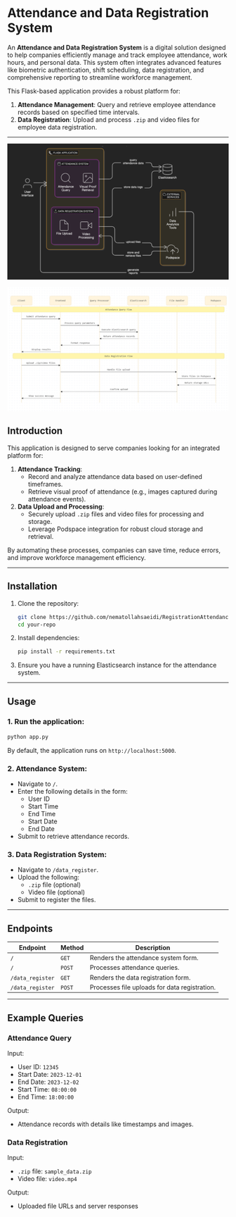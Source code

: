
# Attendance and Data Registration System 

An **Attendance and Data Registration System** is a digital solution designed to help companies efficiently manage and track employee attendance, work hours, and personal data. This system often integrates advanced features like biometric authentication, shift scheduling, data registration, and comprehensive reporting to streamline workforce management.  

This Flask-based application provides a robust platform for:  
1. **Attendance Management**: Query and retrieve employee attendance records based on specified time intervals.  
2. **Data Registration**: Upload and process `.zip` and video files for employee data registration.  

---

![diagram_image1](https://github.com/nematollahsaeidi/RegistrationAttendanceSystem/blob/main/diagram_image1.png)

![diagram_image2](https://github.com/nematollahsaeidi/RegistrationAttendanceSystem/blob/main/diagram_image2.PNG)

## Introduction  
This application is designed to serve companies looking for an integrated platform for:  
1. **Attendance Tracking**:  
   - Record and analyze attendance data based on user-defined timeframes.  
   - Retrieve visual proof of attendance (e.g., images captured during attendance events).  
2. **Data Upload and Processing**:  
   - Securely upload `.zip` files and video files for processing and storage.  
   - Leverage Podspace integration for robust cloud storage and retrieval.  

By automating these processes, companies can save time, reduce errors, and improve workforce management efficiency.  

---

## Installation  
1. Clone the repository:  
   ```bash  
   git clone https://github.com/nematollahsaeidi/RegistrationAttendanceSystem.git
   cd your-repo  
   ```  

2. Install dependencies:  
   ```bash  
   pip install -r requirements.txt  
   ```  

3. Ensure you have a running Elasticsearch instance for the attendance system.  

---

## Usage  

### 1. **Run the application:**  
   ```bash  
   python app.py  
   ```  
   By default, the application runs on `http://localhost:5000`.  

### 2. **Attendance System:**  
   - Navigate to `/`.  
   - Enter the following details in the form:  
     - User ID  
     - Start Time  
     - End Time  
     - Start Date  
     - End Date  
   - Submit to retrieve attendance records.  

### 3. **Data Registration System:**  
   - Navigate to `/data_register`.  
   - Upload the following:  
     - `.zip` file (optional)  
     - Video file (optional)  
   - Submit to register the files.  

---

## Endpoints  
| **Endpoint**         | **Method** | **Description**                                   |  
|-----------------------|------------|---------------------------------------------------|  
| `/`                  | `GET`      | Renders the attendance system form.              |  
| `/`                  | `POST`     | Processes attendance queries.                    |  
| `/data_register`     | `GET`      | Renders the data registration form.              |  
| `/data_register`     | `POST`     | Processes file uploads for data registration.    |  

---

## Example Queries  
### Attendance Query  
Input:  
- User ID: `12345`  
- Start Date: `2023-12-01`  
- End Date: `2023-12-02`  
- Start Time: `08:00:00`  
- End Time: `18:00:00`  

Output:  
- Attendance records with details like timestamps and images.  

### Data Registration  
Input:  
- `.zip` file: `sample_data.zip`  
- Video file: `video.mp4`  

Output:  
- Uploaded file URLs and server responses  
